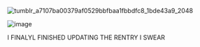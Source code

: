 ![tumblr_a7107ba00379af0529bbfbaa1fbbdfc8_1bde43a9_2048](https://github.com/cuqpid/cuqpid/assets/138013489/87cc0737-d921-4e4d-b64a-94026c69135e)

![image](https://github.com/cuqpid/cuqpid/assets/138013489/cfd1fa66-dda7-49dc-b18b-e1c4f150d865)


I FINALYL FINISHED UPDATING THE RENTRY I SWEAR
